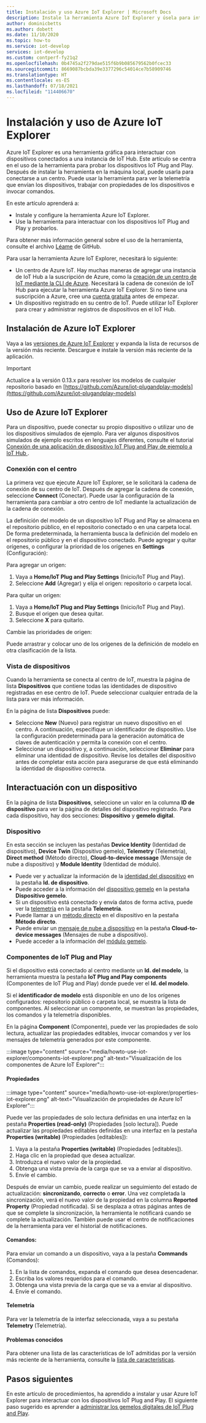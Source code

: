 ```yaml
---
title: Instalación y uso Azure IoT Explorer | Microsoft Docs
description: Instale la herramienta Azure IoT Explorer y úsela para interactuar con los dispositivos IoT Plug and Play conectados a IoT Hub. Aunque este artículo se centra en el uso de los dispositivos IoT Plug and Play, puede usar la herramienta con cualquier dispositivo conectado a su centro.
author: dominicbetts
ms.author: dobett
ms.date: 11/10/2020
ms.topic: how-to
ms.service: iot-develop
services: iot-develop
ms.custom: contperf-fy21q2
ms.openlocfilehash: 0b4745a2f279dae515f6b9b085679562b0fcec33
ms.sourcegitcommit: 8669087bcbda39e3377296c54014ce7b58909746
ms.translationtype: HT
ms.contentlocale: es-ES
ms.lasthandoff: 07/18/2021
ms.locfileid: "114406670"
---
```

# <a name="install-and-use-azure-iot-explorer"></a>Instalación y uso de Azure IoT Explorer

Azure IoT Explorer es una herramienta gráfica para interactuar con dispositivos conectados a una instancia de IoT Hub. Este artículo se centra en el uso de la herramienta para probar los dispositivos IoT Plug and Play. Después de instalar la herramienta en la máquina local, puede usarla para conectarse a un centro. Puede usar la herramienta para ver la telemetría que envían los dispositivos, trabajar con propiedades de los dispositivos e invocar comandos.

En este artículo aprenderá a:

- Instale y configure la herramienta Azure IoT Explorer.
- Use la herramienta para interactuar con los dispositivos IoT Plug and Play y probarlos.

Para obtener más información general sobre el uso de la herramienta, consulte el archivo [Léame](https://github.com/Azure/azure-iot-explorer/blob/master/README.md) de GitHub.

Para usar la herramienta Azure IoT Explorer, necesitará lo siguiente:

- Un centro de Azure IoT. Hay muchas maneras de agregar una instancia de IoT Hub a la suscripción de Azure, como la [creación de un centro de IoT mediante la CLI de Azure](../iot-hub/iot-hub-create-using-cli.md). Necesitará la cadena de conexión de IoT Hub para ejecutar la herramienta Azure IoT Explorer. Si no tiene una suscripción a Azure, cree una [cuenta gratuita](https://azure.microsoft.com/free/?WT.mc_id=A261C142F) antes de empezar.
- Un dispositivo registrado en su centro de IoT. Puede utilizar IoT Explorer para crear y administrar registros de dispositivos en el IoT Hub.

## <a name="install-azure-iot-explorer"></a>Instalación de Azure IoT Explorer

Vaya a las [versiones de Azure IoT Explorer](https://github.com/Azure/azure-iot-explorer/releases) y expanda la lista de recursos de la versión más reciente. Descargue e instale la versión más reciente de la aplicación.

>[!Important]
> Actualice a la versión 0.13.x para resolver los modelos de cualquier repositorio basado en [https://github.com/Azure/iot-plugandplay-models](https://github.com/Azure/iot-plugandplay-models)

## <a name="use-azure-iot-explorer"></a>Uso de Azure IoT Explorer

Para un dispositivo, puede conectar su propio dispositivo o utilizar uno de los dispositivos simulados de ejemplo. Para ver algunos dispositivos simulados de ejemplo escritos en lenguajes diferentes, consulte el tutorial [Conexión de una aplicación de dispositivo IoT Plug and Play de ejemplo a IoT Hub ](../iot-develop/tutorial-connect-device.md).

### <a name="connect-to-your-hub"></a>Conexión con el centro

La primera vez que ejecute Azure IoT Explorer, se le solicitará la cadena de conexión de su centro de IoT. Después de agregar la cadena de conexión, seleccione **Connect** (Conectar). Puede usar la configuración de la herramienta para cambiar a otro centro de IoT mediante la actualización de la cadena de conexión.

La definición del modelo de un dispositivo IoT Plug and Play se almacena en el repositorio público, en el repositorio conectado o en una carpeta local. De forma predeterminada, la herramienta busca la definición del modelo en el repositorio público y en el dispositivo conectado. Puede agregar y quitar orígenes, o configurar la prioridad de los orígenes en **Settings** (Configuración):

Para agregar un origen:

1. Vaya a **Home/IoT Plug and Play Settings** (Inicio/IoT Plug and Play).
2. Seleccione **Add** (Agregar) y elija el origen: repositorio o carpeta local.

Para quitar un origen:

1. Vaya a **Home/IoT Plug and Play Settings** (Inicio/IoT Plug and Play).
2. Busque el origen que desea quitar.
3. Seleccione **X** para quitarlo.

Cambie las prioridades de origen:

Puede arrastrar y colocar uno de los orígenes de la definición de modelo en otra clasificación de la lista.

### <a name="view-devices"></a>Vista de dispositivos

Cuando la herramienta se conecta al centro de IoT, muestra la página de lista **Dispositivos** que contiene todas las identidades de dispositivo registradas en ese centro de IoT. Puede seleccionar cualquier entrada de la lista para ver más información.

En la página de lista **Dispositivos** puede:

- Seleccione **New** (Nuevo) para registrar un nuevo dispositivo en el centro. A continuación, especifique un identificador de dispositivo. Use la configuración predeterminada para la generación automática de claves de autenticación y permita la conexión con el centro.
- Seleccionar un dispositivo y, a continuación, seleccionar **Eliminar** para eliminar una identidad de dispositivo. Revise los detalles del dispositivo antes de completar esta acción para asegurarse de que está eliminando la identidad de dispositivo correcta.

## <a name="interact-with-a-device"></a>Interactuación con un dispositivo

En la página de lista **Dispositivos**, seleccione un valor en la columna **ID de dispositivo** para ver la página de detalles del dispositivo registrado. Para cada dispositivo, hay dos secciones: **Dispositivo** y **gemelo digital**.

### <a name="device"></a>Dispositivo

En esta sección se incluyen las pestañas **Device Identity** (Identidad de dispositivo), **Device Twin** (Dispositivo gemelo), **Telemetry** (Telemetría), **Direct method** (Método directo), **Cloud-to-device message** (Mensaje de nube a dispositivo) y **Module Identity** (Identidad de módulo).

- Puede ver y actualizar la información de la [identidad del dispositivo](../iot-hub/iot-hub-devguide-identity-registry.md) en la pestaña **Id. de dispositivo**.
- Puede acceder a la información del [dispositivo gemelo](../iot-hub/iot-hub-devguide-device-twins.md) en la pestaña **Dispositivo gemelo**.
- Si un dispositivo está conectado y envía datos de forma activa, puede ver la [telemetría](../iot-hub/iot-hub-devguide-messages-read-builtin.md) en la pestaña **Telemetría**.
- Puede llamar a un [método directo](../iot-hub/iot-hub-devguide-direct-methods.md) en el dispositivo en la pestaña **Método directo**.
- Puede enviar un [mensaje de nube a dispositivo](../iot-hub/iot-hub-devguide-messages-c2d.md) en la pestaña **Cloud-to-device messages** (Mensajes de nube a dispositivo).
- Puede acceder a la información del [módulo gemelo](../iot-hub/iot-hub-devguide-module-twins.md).

### <a name="iot-plug-and-play-components"></a>Componentes de IoT Plug and Play

Si el dispositivo está conectado al centro mediante un **Id. del modelo**, la herramienta muestra la pestaña **IoT Plug and Play components** (Componentes de IoT Plug and Play) donde puede ver el **Id. del modelo**.

Si el **identificador de modelo** está disponible en uno de los orígenes configurados: repositorio público o carpeta local, se muestra la lista de componentes. Al seleccionar un componente, se muestran las propiedades, los comandos y la telemetría disponibles.

En la página **Component** (Componente), puede ver las propiedades de solo lectura, actualizar las propiedades editables, invocar comandos y ver los mensajes de telemetría generados por este componente.

:::image type="content" source="media/howto-use-iot-explorer/components-iot-explorer.png" alt-text="Visualización de los componentes de Azure IoT Explorer":::

#### <a name="properties"></a>Propiedades

:::image type="content" source="media/howto-use-iot-explorer/properties-iot-explorer.png" alt-text="Visualización de propiedades de Azure IoT Explorer":::

Puede ver las propiedades de solo lectura definidas en una interfaz en la pestaña **Properties (read-only)** (Propiedades [solo lectura]). Puede actualizar las propiedades editables definidas en una interfaz en la pestaña **Properties (writable)** (Propiedades [editables]):

1. Vaya a la pestaña **Properties (writable)** (Propiedades [editables]).
1. Haga clic en la propiedad que desea actualizar.
1. Introduzca el nuevo valor de la propiedad.
1. Obtenga una vista previa de la carga que se va a enviar al dispositivo.
1. Envíe el cambio.

Después de enviar un cambio, puede realizar un seguimiento del estado de actualización: **sincronizando**, **correcto** o **error**. Una vez completada la sincronización, verá el nuevo valor de la propiedad en la columna **Reported Property** (Propiedad notificada). Si se desplaza a otras páginas antes de que se complete la sincronización, la herramienta le notificará cuando se complete la actualización. También puede usar el centro de notificaciones de la herramienta para ver el historial de notificaciones.

#### <a name="commands"></a>Comandos:

Para enviar un comando a un dispositivo, vaya a la pestaña **Commands** (Comandos):

1. En la lista de comandos, expanda el comando que desea desencadenar.
1. Escriba los valores requeridos para el comando.
1. Obtenga una vista previa de la carga que se va a enviar al dispositivo.
1. Envíe el comando.

#### <a name="telemetry"></a>Telemetría

Para ver la telemetría de la interfaz seleccionada, vaya a su pestaña **Telemetry** (Telemetría).

#### <a name="known-issues"></a>Problemas conocidos

Para obtener una lista de las características de IoT admitidas por la versión más reciente de la herramienta, consulte la [lista de características](https://github.com/Azure/azure-iot-explorer/wiki).

## <a name="next-steps"></a>Pasos siguientes

En este artículo de procedimientos, ha aprendido a instalar y usar Azure IoT Explorer para interactuar con los dispositivos IoT Plug and Play. El siguiente paso sugerido es aprender a [administrar los gemelos digitales de IoT Plug and Play](../iot-develop/howto-manage-digital-twin.md).
